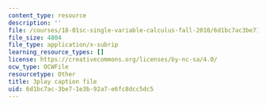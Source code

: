 ```yaml
---
content_type: resource
description: ''
file: /courses/18-01sc-single-variable-calculus-fall-2010/6d1bc7ac3be71e3b92a7e6fc8dcc5dc5_HaOHUfymsuk.srt
file_size: 4804
file_type: application/x-subrip
learning_resource_types: []
license: https://creativecommons.org/licenses/by-nc-sa/4.0/
ocw_type: OCWFile
resourcetype: Other
title: 3play caption file
uid: 6d1bc7ac-3be7-1e3b-92a7-e6fc8dcc5dc5
---
```

